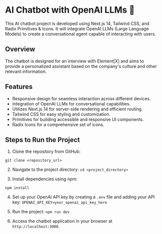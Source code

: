 # AI Chatbot with OpenAI LLMs 🤖

This AI chatbot project is developed using Next.js 14, Tailwind CSS, and Radix Primitives & Icons. It will integrate OpenAI LLMs (Large Language Models) to create a conversational agent capable of interacting with users.

## Overview

The chatbot is designed for an interview with Element[X] and aims to provide a personalized assistant based on the company's culture and other relevant information.

## Features

- Responsive design for seamless interaction across different devices.
- Integration of OpenAI LLMs for conversational capabilities.
- Utilizes Next.js 14 for server-side rendering and efficient routing.
- Tailwind CSS for easy styling and customization.
- Primitives for building accessible and responsive UI components.
- Radix Icons for a comprehensive set of icons.

## Steps to Run the Project

1. Clone the repository from GitHub:

`git clone <repository_url>`

2. Navigate to the project directory:
   `cd <project_directory>`

3. Install dependencies using npm:

`npm install`

4. Set up your OpenAI API key by creating a `.env` file and adding your API key:
   `OPENAI_API_KEY=your_openai_api_key_here`

5. Run the project:
   `npm run dev`

6. Access the chatbot application in your browser at `http://localhost:3000`.
